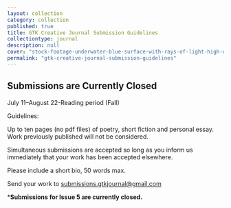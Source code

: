 ```yaml
---
layout: collection
category: collection
published: true
title: GTK Creative Journal Submission Guidelines
collectiontype: journal
description: null
cover: "stock-footage-underwater-blue-surface-with-rays-of-light-high-definition-p-seamless-loop-slow-motion.jpg"
permalink: "gtk-creative-journal-submission-guidelines"
---
```


## Submissions are Currently Closed

July 11–August 22-Reading period (Fall)

Guidelines:

Up to ten pages (no pdf files) of poetry, short fiction and personal essay. Work previously published will not be considered.

Simultaneous submissions are accepted so long as you inform us immediately that your work has been accepted elsewhere.

Please include a short bio, 50 words max.

Send your work to submissions.gtkjournal@gmail.com

*********Submissions for Issue 5 are currently closed.********